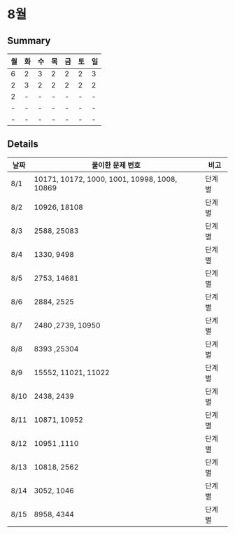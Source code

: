 # 8월
## Summary
|월|화|수|목|금|토|일|
|-|-|-|-|-|-|-|
|6|2|3|2|2|2|3|
|2|3|2|2|2|2|2|
|2|-|-|-|-|-|-|
|-|-|-|-|-|-|-|
|-|-|-|-|-|-|-|


## Details
|날짜|풀이한 문제 번호|비고|
|-|-|-|
|8/1|10171, 10172, 1000, 1001, 10998, 1008, 10869|단계별|
|8/2|10926, 18108|단계별|
|8/3|2588, 25083|단계별|
|8/4|1330, 9498|단계별|
|8/5|2753, 14681|단계별|
|8/6|2884, 2525|단계별|
|8/7|2480 ,2739, 10950|단계별|
|8/8|8393 ,25304|단계별|
|8/9|15552, 11021, 11022|단계별|
|8/10|2438, 2439|단계별|
|8/11|10871, 10952|단계별|
|8/12|10951 ,1110|단계별|
|8/13|10818, 2562|단계별|
|8/14|3052, 1046|단계별|
|8/15|8958, 4344|단계별|

